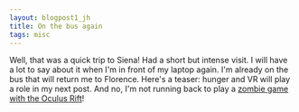 ```yaml
---
layout: blogpost1_jh
title: On the bus again
tags: misc
---
```


Well, that was a quick trip to Siena! Had a short but intense visit.  I will have a lot to say about it when I'm in front of my laptop again. I'm already on the bus that will return me to Florence. Here's a teaser: hunger and VR will play a role in my next post. And no, I'm not running back to play a [zombie game with the Oculus Rift](http://www.themarysue.com/dying-light-oculus-rift-demo/)!